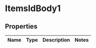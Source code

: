 # ItemsIdBody1

## Properties
Name | Type | Description | Notes
------------ | ------------- | ------------- | -------------

